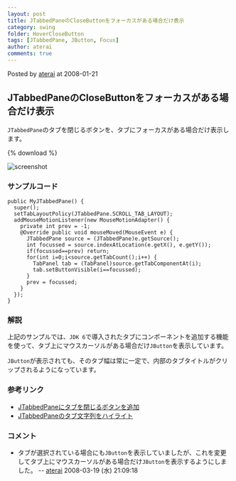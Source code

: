 ```yaml
---
layout: post
title: JTabbedPaneのCloseButtonをフォーカスがある場合だけ表示
category: swing
folder: HoverCloseButton
tags: [JTabbedPane, JButton, Focus]
author: aterai
comments: true
---
```


Posted by [aterai](http://terai.xrea.jp/aterai.html) at 2008-01-21

## JTabbedPaneのCloseButtonをフォーカスがある場合だけ表示
`JTabbedPane`のタブを閉じるボタンを、タブにフォーカスがある場合だけ表示します。

{% download %}

![screenshot](https://lh6.googleusercontent.com/_9Z4BYR88imo/TQTN-acwv2I/AAAAAAAAAbo/gFaIpQr1XGc/s800/HoverCloseButton.png)

### サンプルコード
<pre class="prettyprint"><code>public MyJTabbedPane() {
  super();
  setTabLayoutPolicy(JTabbedPane.SCROLL_TAB_LAYOUT);
  addMouseMotionListener(new MouseMotionAdapter() {
    private int prev = -1;
    @Override public void mouseMoved(MouseEvent e) {
      JTabbedPane source = (JTabbedPane)e.getSource();
      int focussed = source.indexAtLocation(e.getX(), e.getY());
      if(focussed==prev) return;
      for(int i=0;i&lt;source.getTabCount();i++) {
        TabPanel tab = (TabPanel)source.getTabComponentAt(i);
        tab.setButtonVisible(i==focussed);
      }
      prev = focussed;
    }
  });
}
</code></pre>

### 解説
上記のサンプルでは、`JDK 6`で導入されたタブにコンポーネントを追加する機能を使って、タブ上にマウスカーソルがある場合だけ`JButton`を表示しています。

`JButton`が表示されても、そのタブ幅は常に一定で、内部のタブタイトルがクリップされるようになっています。

### 参考リンク
- [JTabbedPaneにタブを閉じるボタンを追加](http://terai.xrea.jp/Swing/TabWithCloseButton.html)
- [JTabbedPaneのタブ文字列をハイライト](http://terai.xrea.jp/Swing/TabTitleHighlight.html)

<!-- dummy comment line for breaking list -->

### コメント
- タブが選択されている場合にも`JButton`を表示していましたが、これを変更してタブ上にマウスカーソルがある場合だけ`JButton`を表示するようにしました。 -- [aterai](http://terai.xrea.jp/aterai.html) 2008-03-19 (水) 21:09:18

<!-- dummy comment line for breaking list -->

